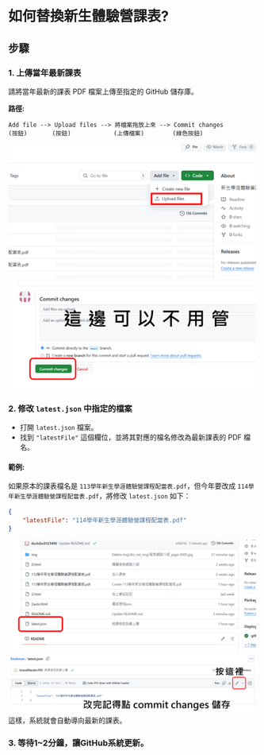 # 如何替換新生體驗營課表?

## 步驟

### 1. 上傳當年最新課表
請將當年最新的課表 PDF 檔案上傳至指定的 GitHub 儲存庫。

**路徑:**
```
Add file --> Upload files --> 將檔案拖放上來 --> Commit changes
(按鈕)       (按鈕)            (上傳檔案)        (綠色按鈕)

```
<img src="readme_img/01.png" alt="替換新生體驗營課表指南" width="500">
<img src="readme_img/02.png" alt="替換新生體驗營課表指南" width="500">

### 2. 修改 `latest.json` 中指定的檔案

- 打開 `latest.json` 檔案。
- 找到 `"latestFile"` 這個欄位，並將其對應的檔名修改為最新課表的 PDF 檔名。

#### 範例:
如果原本的課表檔名是 `113學年新生學涯體驗營課程配當表.pdf`，但今年要改成 `114學年新生學涯體驗營課程配當表.pdf`，將修改 `latest.json` 如下：

```json
{
    "latestFile": "114學年新生學涯體驗營課程配當表.pdf"
}
```
<img src="readme_img/03.png" alt="替換新生體驗營課表指南" width="500">
<img src="readme_img/04.png" alt="替換新生體驗營課表指南" width="500">
這樣，系統就會自動導向最新的課表。

### 3. 等待1~2分鐘，讓GitHub系統更新。


